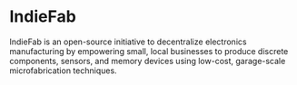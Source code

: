 # IndieFab
IndieFab is an open-source initiative to decentralize electronics manufacturing by empowering small, local businesses to produce discrete components, sensors, and memory devices using low-cost, garage-scale microfabrication techniques.
